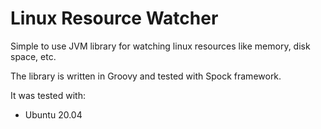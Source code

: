 # Linux Resource Watcher

Simple to use JVM library for watching linux resources like memory, disk space, etc.

The library is written in Groovy and tested with Spock framework.

It was tested with:
- Ubuntu 20.04
